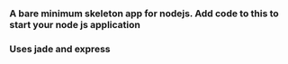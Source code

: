 ### A bare minimum skeleton app for nodejs. Add code to this to start your node js application

### Uses jade and express
